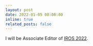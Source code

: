 ```yaml
---
layout: post
date: 2022-01-05 00:00:00
inline: true
related_posts: false
---
```


I will be Associate Editor of <a href="https://iros2022.org/" rel="noopener" target="_blank">IROS 2022</a>.
